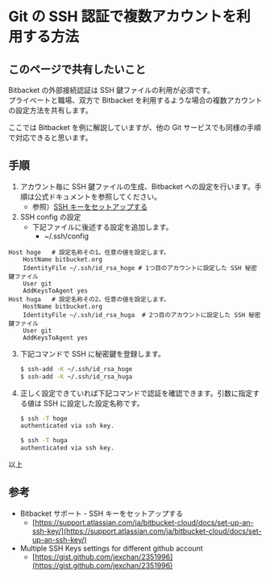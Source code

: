 # Git の SSH 認証で複数アカウントを利用する方法

## このページで共有したいこと

Bitbacket の外部接続認証は SSH 鍵ファイルの利用が必須です。  
プライベートと職場、双方で Bitbacket を利用するような場合の複数アカウントの設定方法を共有します。  

ここでは Bitbacket を例に解説していますが、他の Git サービスでも同様の手順で対応できると思います。

## 手順

1. アカウント毎に SSH 鍵ファイルの生成、Bitbacket への設定を行います。手順は公式ドキュメントを参照してください。
    - 参照）[SSH キーをセットアップする](https://support.atlassian.com/ja/bitbucket-cloud/docs/set-up-an-ssh-key/)
2. SSH config の設定
    - 下記ファイルに後述する設定を追加します。
        - ~/.ssh/config
```
Host hoge   # 設定名称その1。任意の値を設定します。
    HostName bitbucket.org
    IdentityFile ~/.ssh/id_rsa_hoge # 1つ目のアカウントに設定した SSH 秘密鍵ファイル
    User git
    AddKeysToAgent yes
Host huga   # 設定名称その2。任意の値を設定します。
    HostName bitbucket.org
    IdentityFile ~/.ssh/id_rsa_huga  # 2つ目のアカウントに設定した SSH 秘密鍵ファイル
    User git
    AddKeysToAgent yes
```
3. 下記コマンドで SSH に秘密鍵を登録します。
    ``` bash
    $ ssh-add -K ~/.ssh/id_rsa_hoge
    $ ssh-add -K ~/.ssh/id_rsa_huga
    ```
4. 正しく設定できていれば下記コマンドで認証を確認できます。引数に指定する値は SSH に設定した設定名称です。
    ``` bash
    $ ssh -T hoge
    authenticated via ssh key.

    $ ssh -T huga
    authenticated via ssh key.
    ```

以上

## 参考

- Bitbacket サポート - SSH キーをセットアップする
    - [https://support.atlassian.com/ja/bitbucket-cloud/docs/set-up-an-ssh-key/](https://support.atlassian.com/ja/bitbucket-cloud/docs/set-up-an-ssh-key/)
- Multiple SSH Keys settings for different github account
    - [https://gist.github.com/jexchan/2351996](https://gist.github.com/jexchan/2351996)